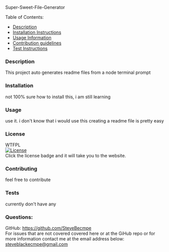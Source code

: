 Super-Sweet-File-Generator
 
Table of Contents:    
  - [Description](#Description)      
  - [Installation Instructions](#Installation)    
  - [Usage Information](#Usage)    
  - [Contribution guidelines](#Contributing)    
  - [Test Instructions](#Tests)
  
  <!-- toc -->
  
  ### Description    
  This project auto generates readme files from a node terminal prompt   
    
  
  ### Installation    
  not 100% sure how to install this, i am still learning   
    
  
  ### Usage    
  use it. i don't know that i would use this creating a readme file is pretty easy   
    
  
  ### License   
  WTFPL    
  [![License](https://img.shields.io/badge/License-Apache%202.0-blue.svg)](https://opensource.org/licenses/Apache-2.0)   
  Click the license badge and it will take you to the website.   
    
  
  ### Contributing 
  feel free to contribute   
    
  
  ### Tests       
  currently don't have any      
  
  ### Questions: 
  GitHub: https://github.com/SteveBecmpe     
  For issues that are not covered covered here or at the GiHub repo or for more information contact me at the email address below:   
  steveblackecmpe@gmail.com   
    
